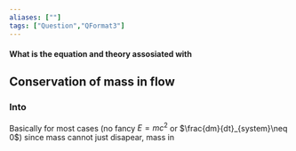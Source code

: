```yaml
---
aliases: [""]
tags: ["Question","QFormat3"]
---
```


#### What is the equation and theory assosiated with
## Conservation of mass in flow
### Into 
Basically for most cases (no fancy $E=mc^{2}$ or $\frac{dm}{dt}_{system}\neq 0$) since mass cannot just disapear, mass in